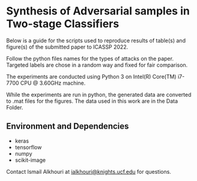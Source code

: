# Synthesis of Adversarial samples in Two-stage Classifiers

Below is a guide for the scripts used to reproduce results of table(s) and figure(s) of the submitted paper to ICASSP 2022.

Follow the python files names for the types of attacks on the paper. Targeted labels are chose in a random way and fixed for fair comparison.

The experiments are conducted using Python 3 on Intel(R) Core(TM) i7-7700 CPU @ 3.60GHz machine.

While the experiments are run in python, the generated data are converted to .mat files for the figures. The data used in this work are in the Data Folder. 


## Environment and Dependencies

- keras
- tensorflow
- numpy
- scikit-image

Contact Ismail Alkhouri at ialkhouri@knights.ucf.edu for questions.
